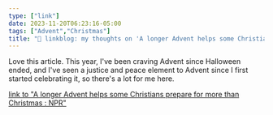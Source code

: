```yaml
---
type: ["link"]
date: 2023-11-20T06:23:16-05:00
tags: ["Advent","Christmas"]
title: "🔗 linkblog: my thoughts on 'A longer Advent helps some Christians prepare for more than Christmas : NPR'"
---
```

Love this article. This year, I've been craving Advent since Halloween ended, and I've seen a justice and peace element to Advent since I first started celebrating it, so there's a lot for me here.

[link to "A longer Advent helps some Christians prepare for more than Christmas : NPR"](https://www.npr.org/2023/11/20/1213555198/longer-advent-helps-christians-prepare-more-than-christmas)
